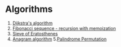 # Algorithms 

1. [Dijkstra's algorithm](https://github.com/marszos/algorithms/blob/92740e514a13e7d1b87a1d36aae6e8eb77af40d0/Dijkstra_algo.py)
2. [Fibonacci sequence - recursion with memoization](https://github.com/marszos/algorithms/blob/67026c0a4c21e6eaa7b3002a92d3db4f664afdf2/fibonacci.py)
3. [Sieve of Eratosthenes](https://github.com/marszos/algorithms/blob/333889550e6e3d88e1e41e9aa477248d2410be37/Sieve_of_Eratosthenes.py)
4. [Anagram algorithm](https://github.com/marszos/algorithms/blob/bad2582ebd279f5494b0180e15097cc775d87b35/Anagram_algo.py)
5.[Palindrome Permutation](https://github.com/marszos/algorithms/blob/ccd3516eeca847dfba9df87a5e3bcf2f33c7435b/Palindrome%20Permutation%20(Knuth%E2%80%93Morris%E2%80%93Pratt%20algorithm))

